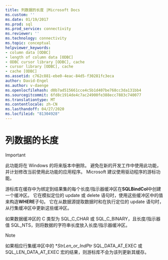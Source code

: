 ```yaml
---
title: 列数据的长度 |Microsoft Docs
ms.custom: ''
ms.date: 01/19/2017
ms.prod: sql
ms.prod_service: connectivity
ms.reviewer: ''
ms.technology: connectivity
ms.topic: conceptual
helpviewer_keywords:
- column data [ODBC]
- length of column data [ODBC]
- ODBC cursor library [ODBC], cache
- cursor library [ODBC], cache
- cache [ODBC]
ms.assetid: c762c881-ebe0-4eac-84d5-f30281fc3eca
author: David-Engel
ms.author: v-daenge
ms.openlocfilehash: d0b7ad515661cce4c5b1d407be768cc3da131bb4
ms.sourcegitcommit: 6fd8c1914de4c7ac24900fe388ecc7883c740077
ms.translationtype: MT
ms.contentlocale: zh-CN
ms.lasthandoff: 04/27/2020
ms.locfileid: "81304928"
---
```

# <a name="length-of-column-data"></a>列数据的长度
> [!IMPORTANT]  
>  此功能将在 Windows 的将来版本中删除。 避免在新的开发工作中使用此功能，并计划修改当前使用此功能的应用程序。 Microsoft 建议使用驱动程序的游标功能。  
  
 游标库在缓存中为绑定到结果集的每个长度/指示器缓冲区在**SQLBindCol**中创建一个缓冲区。 它在模拟定位的 update 或 delete 语句时，使用这些缓冲区中的值来构造**WHERE**子句。 它在从数据源提取数据时和在执行定位的 update 语句时，从行集缓冲区中更新这些缓冲区。  
  
 如果数据缓冲区的 C 类型为 SQL_C_CHAR 或 SQL_C_BINARY，且长度/指示器值 SQL_NTS，则将数据的字符串长度放入长度/指示器缓冲区。  
  
> [!NOTE]  
>  如果相应行集缓冲区中的 **StrLen_or_IndPtr* SQL_DATA_AT_EXEC 或 SQL_LEN_DATA_AT_EXEC 宏的结果，则游标库不会为该列更新其缓存。

